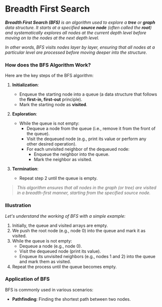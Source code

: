 # Breadth First Search

_**Breadth First Search (BFS)** is an algorithm used to explore a **tree** or **graph** data structure. It starts at a specified **source node** (often called the **root**) and systematically explores all nodes at the current depth level before moving on to the nodes at the next depth level._

_In other words, BFS visits nodes layer by layer, ensuring that all nodes at a particular level are processed before moving deeper into the structure._

### How does the BFS Algorithm Work?
Here are the key steps of the BFS algorithm:
1. **Initialization**:
    - Enqueue the starting node into a queue (a data structure that follows the **first-in, first-out** principle).
    - Mark the starting node as **visited**.
  
2. **Exploration**:
    - While the queue is not empty:
        - Dequeue a node from the queue (i.e., remove it from the front of the queue).
        - Visit the dequeued node (e.g., print its value or perform any other desired operation).
        - For each unvisited neighbor of the dequeued node:
            - Enqueue the neighbor into the queue.
            - Mark the neighbor as visited.
         
3. **Termination**:
    - Repeat step 2 until the queue is empty.
  
> _This algorithm ensures that all nodes in the graph (or tree) are visited in a breadth-first manner, starting from the specified source node._

### Illustration
_Let's understand the working of BFS with a simple example:_
1. Initially, the queue and visited arrays are empty.
2. We push the root node (e.g., node 0) into the queue and mark it as visited.
3. While the queue is not empty:
    - Dequeue a node (e.g., node 0).
    - Visit the dequeued node (print its value).
    - Enqueue its unvisited neighbors (e.g., nodes 1 and 2) into the queue and mark them as visited.
4. Repeat the process until the queue becomes empty.

### Application of BFS
BFS is commonly used in various scenarios:
- **Pathfinding**: Finding the shortest path between two nodes.
